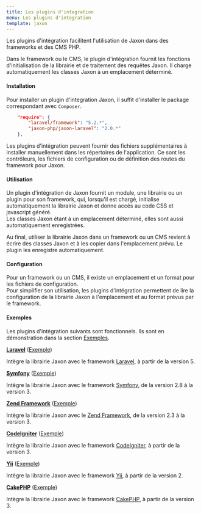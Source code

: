 ```yaml
---
title: Les plugins d'integration
menu: Les plugins d'integration
template: jaxon
---
```


Les plugins d'intégration facilitent l'utilisation de Jaxon dans des frameworks et des CMS PHP.

Dans le framework ou le CMS, le plugin d'intégration fournit les fonctions d'initialisation de la librairie et de traitement des requêtes Jaxon.
Il charge automatiquement les classes Jaxon à un emplacement déterminé.

#### Installation

Pour installer un plugin d'integration Jaxon, il suffit d'installer le package correspondant avec `Composer`.

```json
    "require": {
        "laravel/framework": "5.2.*",
        "jaxon-php/jaxon-laravel": "2.0.*"
    },
```

Les plugins d'intégration peuvent fournir des fichiers supplémentaires à installer manuellement dans les répertoires de l'application.
Ce sont les contrôleurs, les fichiers de configuration ou de définition des routes du framework pour Jaxon.

#### Utilisation

Un plugin d'intégration de Jaxon fournit un module, une librairie ou un plugin pour son framework, qui, lorsqu'il est chargé, initialise automatiquement la librairie Jaxon et donne accès au code CSS et javascript généré.  
Les classes Jaxon étant à un emplacement déterminé, elles sont aussi automatiquement enregistrées.

Au final, utiliser la librairie Jaxon dans un framework ou un CMS revient à écrire des classes Jaxon et à les copier dans l'emplacement prévu.
Le plugin les enregistre automatiquement.

#### Configuration

Pour un framework ou un CMS, il existe un emplacement et un format pour les fichiers de configuration.  
Pour simplifier son utilisation, les plugins d'intégration permettent de lire la configuration de la librairie Jaxon à l'emplacement et au format prévus par le framework.

#### Exemples

Les plugins d'intégration suivants sont fonctionnels. Ils sont en démonstration dans la section [Exemples](/examples).

**[Laravel](https://github.com/jaxon-php/jaxon-laravel)** ([Exemple](/examples/integration/laravel))

Intègre la librairie Jaxon avec le framework [Laravel](https://laravel.com), à partir de la version 5.

**[Symfony](https://github.com/jaxon-php/jaxon-symfony)** ([Exemple](/examples/integration/symfony))

Intègre la librairie Jaxon avec le framework [Symfony](http://symfony.com), de la version 2.8 à la version 3.

**[Zend Framework](https://github.com/jaxon-php/jaxon-zend)** ([Exemple](/examples/integration/zend))

Intègre la librairie Jaxon avec le [Zend Framework](https://framework.zend.com), de la version 2.3 à la version 3.

**[CodeIgniter](https://github.com/jaxon-php/jaxon-codeigniter)** ([Exemple](/examples/integration/codeigniter))

Intègre la librairie Jaxon avec le framework [CodeIgniter](https://www.codeigniter.com), à partir de la version 3.

**[Yii](https://github.com/jaxon-php/jaxon-yii)** ([Exemple](/examples/integration/yii))

Intègre la librairie Jaxon avec le framework [Yii](http://www.yiiframework.com), à partir de la version 2.

**[CakePHP](https://github.com/jaxon-php/jaxon-cake)** ([Exemple](/examples/integration/cake))

Intègre la librairie Jaxon avec le framework [CakePHP](https://cakephp.org), à partir de la version 3.
